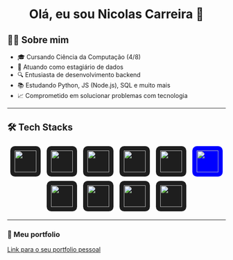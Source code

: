 <h1 align="center">Olá, eu sou Nicolas Carreira 👋</h1>



## 👨‍💻 Sobre mim
- 🎓 Cursando Ciência da Computação (4/8)
- 💼 Atuando como estagiário de dados
- 🔍 Entusiasta de desenvolvimento backend 
- 📚 Estudando Python, JS (Node.js), SQL e muito mais
- 📈 Comprometido em solucionar problemas com tecnologia

---

## 🛠️ Tech Stacks

<p align="center">
  <img src="https://cdn.jsdelivr.net/gh/devicons/devicon/icons/linux/linux-original.svg" height="50" style="background-color:#1e1e1e; border-radius:15%; padding:10px; margin:5px;" />
  <img src="https://cdn.jsdelivr.net/gh/devicons/devicon/icons/git/git-original.svg" height="50" style="background-color:#1e1e1e; border-radius:15%; padding:10px; margin:5px;" />
  <img src="https://cdn.jsdelivr.net/gh/devicons/devicon/icons/github/github-original.svg" height="50" style="background-color:#1e1e1e; border-radius:15%; padding:10px; margin:5px;" />
  <img src="https://cdn.jsdelivr.net/gh/devicons/devicon/icons/redis/redis-original.svg" height="50" style="background-color:#1e1e1e; border-radius:15%; padding:10px; margin:5px;" />
  <img src="https://cdn.jsdelivr.net/gh/devicons/devicon/icons/mysql/mysql-original.svg" height="50" style="background-color:#1e1e1e; border-radius:15%; padding:10px; margin:5px;" />
  <img src="https://cdn.jsdelivr.net/gh/devicons/devicon/icons/docker/docker-original.svg" height="50" style="background-color:blue; border-radius:15%; padding:10px; margin:5px;" />
  <img src="https://cdn.jsdelivr.net/gh/devicons/devicon/icons/vscode/vscode-original.svg" height="50" style="background-color:#1e1e1e; border-radius:15%; padding:10px; margin:5px;" />
  <img src="https://cdn.jsdelivr.net/gh/devicons/devicon/icons/visualstudio/visualstudio-plain.svg" height="50" style="background-color:#1e1e1e; border-radius:15%; padding:10px; margin:5px;" />
  <img src="https://cdn.jsdelivr.net/gh/devicons/devicon/icons/unrealengine/unrealengine-original.svg" height="50" style="background-color:#1e1e1e; border-radius:15%; padding:10px; margin:5px;" />
  <img src="https://cdn.jsdelivr.net/gh/devicons/devicon/icons/blender/blender-original.svg" height="50" style="background-color:#1e1e1e; border-radius:15%; padding:10px; margin:5px;" />
</p>

---

### 💼 Meu portfolio

[Link para o seu portfolio pessoal](https://seulinkdoportfolio.com)
